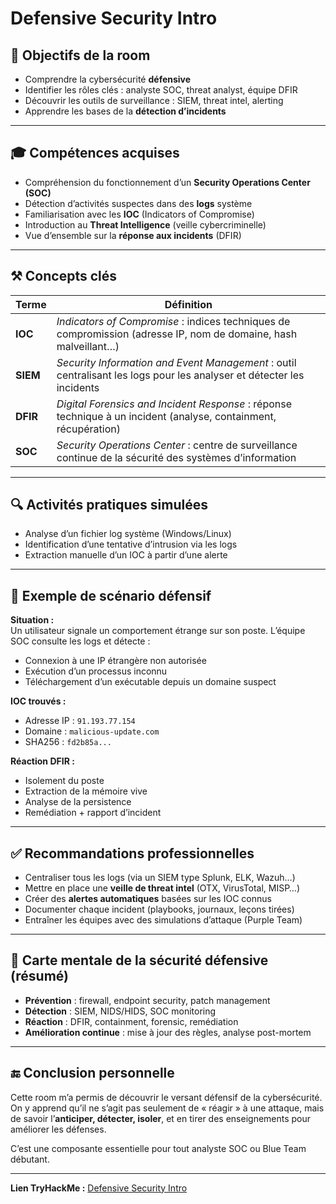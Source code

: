 # Defensive Security Intro

## 🧠 Objectifs de la room

- Comprendre la cybersécurité **défensive**
- Identifier les rôles clés : analyste SOC, threat analyst, équipe DFIR
- Découvrir les outils de surveillance : SIEM, threat intel, alerting
- Apprendre les bases de la **détection d’incidents**

---

## 🎓 Compétences acquises

- Compréhension du fonctionnement d’un **Security Operations Center (SOC)**
- Détection d’activités suspectes dans des **logs** système
- Familiarisation avec les **IOC** (Indicators of Compromise)
- Introduction au **Threat Intelligence** (veille cybercriminelle)
- Vue d’ensemble sur la **réponse aux incidents** (DFIR)

---

## ⚒️ Concepts clés

| Terme | Définition |
|------|-------------|
| **IOC** | *Indicators of Compromise* : indices techniques de compromission (adresse IP, nom de domaine, hash malveillant…) |
| **SIEM** | *Security Information and Event Management* : outil centralisant les logs pour les analyser et détecter les incidents |
| **DFIR** | *Digital Forensics and Incident Response* : réponse technique à un incident (analyse, containment, récupération) |
| **SOC** | *Security Operations Center* : centre de surveillance continue de la sécurité des systèmes d’information |

---

## 🔍 Activités pratiques simulées

- Analyse d’un fichier log système (Windows/Linux)
- Identification d’une tentative d’intrusion via les logs
- Extraction manuelle d’un IOC à partir d’une alerte

---

## 🧪 Exemple de scénario défensif

**Situation :**  
Un utilisateur signale un comportement étrange sur son poste. L’équipe SOC consulte les logs et détecte :

- Connexion à une IP étrangère non autorisée
- Exécution d’un processus inconnu
- Téléchargement d’un exécutable depuis un domaine suspect

**IOC trouvés :**
- Adresse IP : `91.193.77.154`
- Domaine : `malicious-update.com`
- SHA256 : `fd2b85a...`

**Réaction DFIR :**
- Isolement du poste
- Extraction de la mémoire vive
- Analyse de la persistence
- Remédiation + rapport d’incident

---

## ✅ Recommandations professionnelles

- Centraliser tous les logs (via un SIEM type Splunk, ELK, Wazuh…)
- Mettre en place une **veille de threat intel** (OTX, VirusTotal, MISP…)
- Créer des **alertes automatiques** basées sur les IOC connus
- Documenter chaque incident (playbooks, journaux, leçons tirées)
- Entraîner les équipes avec des simulations d’attaque (Purple Team)

---

## 🧠 Carte mentale de la sécurité défensive (résumé)

- **Prévention** : firewall, endpoint security, patch management
- **Détection** : SIEM, NIDS/HIDS, SOC monitoring
- **Réaction** : DFIR, containment, forensic, remédiation
- **Amélioration continue** : mise à jour des règles, analyse post-mortem

---

## 🔚 Conclusion personnelle

Cette room m’a permis de découvrir le versant défensif de la cybersécurité.  
On y apprend qu’il ne s’agit pas seulement de « réagir » à une attaque, mais de savoir l’**anticiper, détecter, isoler**, et en tirer des enseignements pour améliorer les défenses.

C’est une composante essentielle pour tout analyste SOC ou Blue Team débutant.

---

**Lien TryHackMe :** [Defensive Security Intro](https://tryhackme.com/room/defensivesecurityintro)
